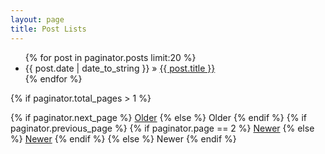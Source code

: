 ```yaml
---
layout: page
title: Post Lists
---
```


<ul class="posts">  
	{% for post in paginator.posts limit:20 %}  
	   <li>  
		   <span>{{ post.date | date_to_string }}</span> &raquo;  
		   <a href="{{ BASE_PATH }}{{ post.url }}">  
		   {{ post.title }}</a>  
	   </li>  
	{% endfor %}  
</ul>

{% if paginator.total_pages > 1 %}
<div class="pagination">
  {% if paginator.next_page %}
    <a class="pagination-item older" href="{{ site.url }}/page{{paginator.next_page}}">Older</a>
  {% else %}
    <span class="pagination-item older">Older</span>
  {% endif %}
  {% if paginator.previous_page %}
    {% if paginator.page == 2 %}
      <a class="pagination-item newer" href="{{ site.url }}/">Newer</a>
    {% else %}
      <a class="pagination-item newer" href="{{ site.url }}/page{{paginator.previous_page}}">Newer</a>
    {% endif %}
  {% else %}
    <span class="pagination-item newer">Newer</span>
  {% endif %}
</div>
